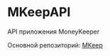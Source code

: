 # MKeepAPI
API приложения MoneyKeeper

Основной репозиторий: [MKeep](https://github.com/wildeastengineer/MKeep)
